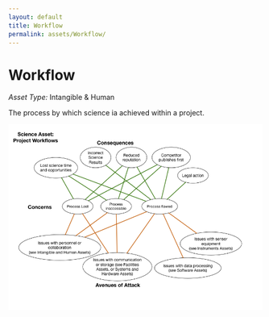 ```yaml
---
layout: default
title: Workflow
permalink: assets/Workflow/
---
```


# Workflow

*Asset Type:*  Intangible & Human

The process by which science ia achieved within a project.

![Workflow](../../diagrams/Workflow.png)
